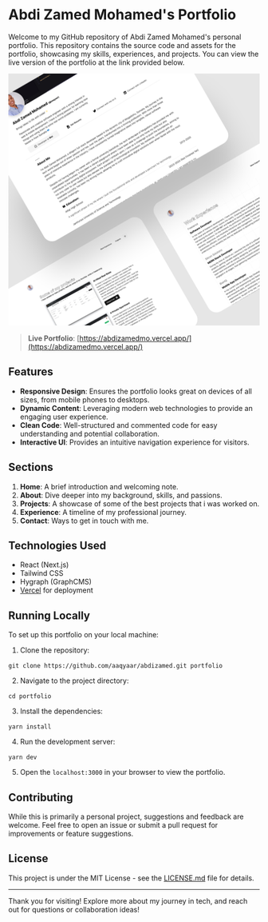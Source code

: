 # Abdi Zamed Mohamed's Portfolio

Welcome to my GitHub repository of Abdi Zamed Mohamed's personal portfolio. This repository contains the source code and assets for the portfolio, showcasing my skills, experiences, and projects. You can view the live version of the portfolio at the link provided below.

[![Portfolio Preview](./public/preview.png)](https://abdizamedmo.vercel.app/)

> **Live Portfolio**: [https://abdizamedmo.vercel.app/](https://abdizamedmo.vercel.app/)

## Features

- **Responsive Design**: Ensures the portfolio looks great on devices of all sizes, from mobile phones to desktops.
- **Dynamic Content**: Leveraging modern web technologies to provide an engaging user experience.
- **Clean Code**: Well-structured and commented code for easy understanding and potential collaboration.
- **Interactive UI**: Provides an intuitive navigation experience for visitors.

## Sections

1. **Home**: A brief introduction and welcoming note.
2. **About**: Dive deeper into my background, skills, and passions.
3. **Projects**: A showcase of some of the best projects that i was worked on.
4. **Experience**: A timeline of my professional journey.
5. **Contact**: Ways to get in touch with me.

## Technologies Used

- React (Next.js)
- Tailwind CSS
- Hygraph (GraphCMS)
- [Vercel](https://vercel.com/) for deployment

## Running Locally

To set up this portfolio on your local machine:

1. Clone the repository:

```
git clone https://github.com/aaqyaar/abdizamed.git portfolio
```

2. Navigate to the project directory:

```
cd portfolio
```

3. Install the dependencies:

```
yarn install
```

4. Run the development server:

```
yarn dev
```

5. Open the `localhost:3000` in your browser to view the portfolio.

## Contributing

While this is primarily a personal project, suggestions and feedback are welcome. Feel free to open an issue or submit a pull request for improvements or feature suggestions.

## License

This project is under the MIT License - see the [LICENSE.md](LICENSE.md) file for details.

---

Thank you for visiting! Explore more about my journey in tech, and reach out for questions or collaboration ideas!
